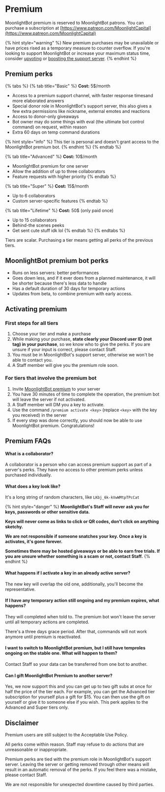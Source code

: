 # Premium

MoonlightBot premium is reserved to MoonlightBot patrons. You can purchase a subscription at [https://www.patreon.com/MoonlightCapital](https://www.patreon.com/MoonlightCapital)

{% hint style="warning" %}
New premium purchases may be unavailable or have prices rised as a temporary measure to counter overflow. If you're looking to support MoonlightBot or increase your maximum status time, consider [upvoting](../support/upvote-moonlightbot.md) or [boosting the support server](https://discord.gg/hNQWVVC).
{% endhint %}

## Premium perks

{% tabs %}
{% tab title="Basic" %}
**Cost:** 5$/month

* Access to a premium support channel, with faster response timesand more elaborated answers
* Special donor role in MoonlightBot's support server, this also gives a few extra permissions like nickname, external emotes and reactions
* Access to donor-only giveaways
* Bot owner may do some things with eval (the ultimate bot control command) on request, within reason
* Extra 60 days on temp command durations

{% hint style="info" %}
This tier is personal and doesn't grant access to the MoonlightBot premium bot.
{% endhint %}
{% endtab %}

{% tab title="Advanced" %}
**Cost:** 10$/month

* MoonlightBot premium for one server
* Allow the addition of up to three collaborators
* Feature requests with higher priority
{% endtab %}

{% tab title="Super" %}
**Cost:** 15$/month

* Up to 6 collaborators
* Custom server-specific features
{% endtab %}

{% tab title="Lifetime" %}
**Cost:** 50$ (only paid once)

* Up to 15 collaborators
* Behind-the scenes peeks
* Get sent cute stuff idk lol
{% endtab %}
{% endtabs %}

Tiers are scalar. Purchasing a tier means getting all perks of the previous tiers.

## MoonlightBot premium bot perks

* Runs on less servers: better performances
* Goes down less, and if it ever does from a planned maintenance, it will be shorter because there's less data to handle
* Has a default duration of 30 days for temporary actions
* Updates from beta, to combine premium with early access.

## Activating premium

### First steps for all tiers

1. Choose your tier and make a purchase
2. While making your purchase, **state clearly your Discord user ID (not tag) in your purchase**, so we know who to give the perks. If you are unsure if your input is correct, please contact Staff.
3. You must be in MoonlightBot's support server, otherwise we won't be able to contact you.
4. A Staff member will give you the premium role soon.

### For tiers that involve the premium bot

1. Invite [MoonlightBot premium](https://discord.com/api/oauth2/authorize?client_id=693017883566931999\&scope=bot+applications.commands\&permissions=470150342) to your server
2. You have 30 minutes of time to complete the operation, the premium bot will leave the server if not activated.
3. A Staff member will DM you a key to activate.
4. Use the command `/premium activate <key>` (replace `<key>` with the key you received) in the server
5. If every step was done correctly, you should now be able to use MoonlightBot premium. Congratulations!

## Premium FAQs

#### What is a collaborator?

A collaborator is a person who can access premium support as part of a server's perks. They have no access to other premium perks unless purchased individually.

#### What does a key look like?

It's a long string of random characters, like `LKbj_6k-kVwWMtpTPcCat`

{% hint style="danger" %}
**MoonlightBot's Staff will never ask you for keys, passwords or other sensitive data.**

**Keys will never come as links to click or QR codes, don't click on anything sketchy.**

**We are not responsible if someone snatches your key. Once a key is activates, it's gone forever.**

**Sometimes there may be hosted giveaways or be able to earn free trials. If you are unsure whether something is a scam** **or not, contact Staff.**
{% endhint %}

#### What happens if I activate a key in an already active server?

The new key will overlap the old one, additionally, you'll become the representative.

#### If I have any temporary action still ongoing and my premium expires, what happens?

They will completed when told to. The premium bot won't leave the server until all temporary actions are completed.

There's a three days grace period. After that, commands will not work anymore until premium is reactivated.

#### I want to switch to MoonlightBot premium, but I still have temproles ongoing on the stable one. What will happen to them?

Contact Staff so your data can be transferred from one bot to another.

#### Can I gift MoonlightBot Premium to another server?

Yes, we now support this and you can get up to two gift subs at once for half the price of the tier each. For example, you can get the Advanced tier subscription for yourself plus a gift for $15. You can then use the gift on yourself or give it to someone else if you wish. This perk applies to the Advanced and Super tiers only.

## Disclaimer

Premium users are still subject to the Acceptable Use Policy.

All perks come within reason. Staff may refuse to do actions that are unreasonable or inappropriate.

Premium perks are tied with the premium role in MoonlightBot's support server. Leaving the server or getting removed through other means will result in an automatic removal of the perks. If you feel there was a mistake, please contact Staff.

We are not responsible for unexpected downtime caused by third parties.
